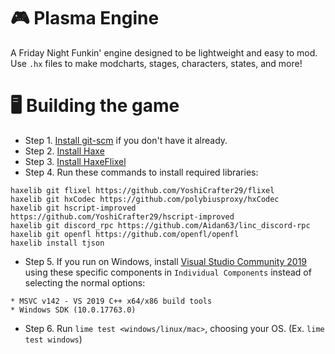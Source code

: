# 🎮 Plasma Engine
A Friday Night Funkin' engine designed to be lightweight and easy to mod. Use `.hx` files to make modcharts, stages, characters, states, and more!
# 🖥️ Building the game
- Step 1. [Install git-scm](https://git-scm.com/downloads) if you don't have it already.
- Step 2. [Install Haxe](https://haxe.org/download/)
- Step 3. [Install HaxeFlixel](https://haxeflixel.com/documentation/install-haxeflixel/)
- Step 4. Run these commands to install required libraries:
```
haxelib git flixel https://github.com/YoshiCrafter29/flixel
haxelib git hxCodec https://github.com/polybiusproxy/hxCodec
haxelib git hscript-improved https://github.com/YoshiCrafter29/hscript-improved
haxelib git discord_rpc https://github.com/Aidan63/linc_discord-rpc
haxelib git openfl https://github.com/openfl/openfl
haxelib install tjson
```
- Step 5. If you run on Windows, install [Visual Studio Community 2019](https://visualstudio.microsoft.com/thank-you-downloading-visual-studio/?sku=community&rel=16&utm_medium=microsoft&utm_source=docs.microsoft.com&utm_campaign=download+from+relnotes&utm_content=vs2019ga+button) using these specific components in `Individual Components` instead of selecting the normal options:
```
* MSVC v142 - VS 2019 C++ x64/x86 build tools
* Windows SDK (10.0.17763.0)
```
- Step 6. Run `lime test <windows/linux/mac>`, choosing your OS. (Ex. `lime test windows`)

